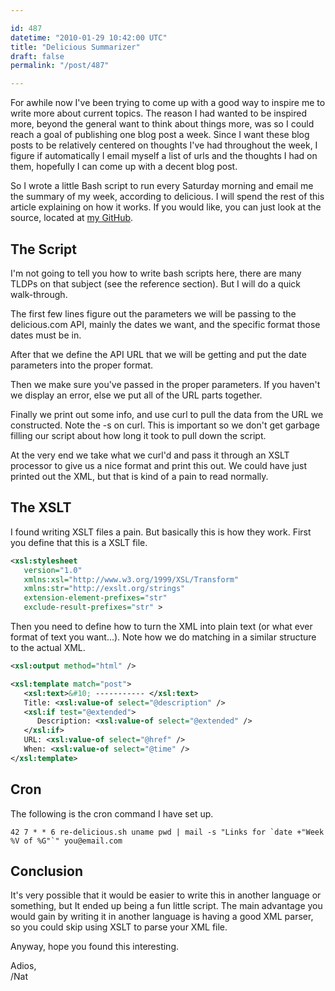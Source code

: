 ```yaml
---

id: 487
datetime: "2010-01-29 10:42:00 UTC"
title: "Delicious Summarizer"
draft: false
permalink: "/post/487"

---
```


For awhile now I've been trying to come up with a good way to inspire me to
write more about current topics. The reason I had wanted to be inspired more,
beyond the general want to think about things more, was so I could reach a goal
of publishing one blog post a week. Since I want these blog posts to be
relatively centered on thoughts I've had throughout the week, I figure if
automatically I email myself a list of urls and the thoughts I had on them,
hopefully I can come up with a decent blog post.

So I wrote a little Bash script to run every Saturday morning and email me the
summary of my week, according to delicious. I will spend the rest of this
article explaining on how it works. If you would like, you can just look at the
source, located at [my GitHub](http://github.com/icco/re-delicious).

## The Script

I'm not going to tell you how to write bash scripts here, there are many TLDPs
on that subject (see the reference section). But I will do a quick walk-through.

The first few lines figure out the parameters we will be passing to the
delicious.com API, mainly the dates we want, and the specific format those
dates must be in.

After that we define the API URL that we will be getting and put the date
parameters into the proper format.

Then we make sure you've passed in the proper parameters. If you haven't we
display an error, else we put all of the URL parts together.

Finally we print out some info, and use curl to pull the data from the URL we
constructed. Note the -s on curl. This is important so we don't get garbage
filling our script about how long it took to pull down the script.

At the very end we take what we curl'd and pass it through an XSLT processor to
give us a nice format and print this out. We could have just printed out the
XML, but that is kind of a pain to read normally.

## The XSLT

I found writing XSLT files a pain. But basically this is how they work. First
you define that this is a XSLT file.

```xml
<xsl:stylesheet
   version="1.0"
   xmlns:xsl="http://www.w3.org/1999/XSL/Transform"
   xmlns:str="http://exslt.org/strings"
   extension-element-prefixes="str"
   exclude-result-prefixes="str" >
```

Then you need to define how to turn the XML into plain text (or what ever
format of text you want...). Note how we do matching in a similar structure to
the actual XML.


```xml
<xsl:output method="html" />

<xsl:template match="post">
   <xsl:text>&#10; ----------- </xsl:text>
   Title: <xsl:value-of select="@description" />
   <xsl:if test="@extended">
      Description: <xsl:value-of select="@extended" />
   </xsl:if>
   URL: <xsl:value-of select="@href" />
   When: <xsl:value-of select="@time" />
</xsl:template>
```

## Cron

The following is the cron command I have set up.

```
42 7 * * 6 re-delicious.sh uname pwd | mail -s "Links for `date +"Week %V of %G"`" you@email.com
```

## Conclusion

It's very possible that it would be easier to write this in another language or
something, but It ended up being a fun little script. The main advantage you
would gain by writing it in another language is having a good XML parser, so
you could skip using XSLT to parse your XML file.

Anyway, hope you found this interesting.

Adios,  
/Nat 



